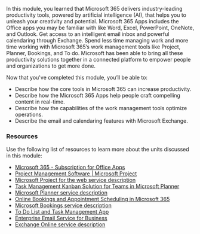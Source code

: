 In this module, you learned that Microsoft 365 delivers industry-leading productivity tools, powered by artificial intelligence (AI), that helps you to unleash your creativity and potential. Microsoft 365 Apps includes the Office apps you may be familiar with like Word, Excel, PowerPoint, OneNote, and Outlook. Get access to an intelligent email inbox and powerful calendaring through Exchange. Spend less time managing work and more time working with Microsoft 365’s work management tools like Project, Planner, Bookings, and To do. Microsoft has been able to bring all these productivity solutions together in a connected platform to empower people and organizations to get more done.

Now that you've completed this module, you’ll be able to:

 -  Describe how the core tools in Microsoft 365 can increase productivity.
 -  Describe how the Microsoft 365 Apps help people craft compelling content in real-time.
 -  Describe how the capabilities of the work management tools optimize operations.
 -  Describe the email and calendaring features with Microsoft Exchange.

### Resources

Use the following list of resources to learn more about the units discussed in this module:

 -  [Microsoft 365 - Subscription for Office Apps](https://www.microsoft.com/microsoft-365?azure-portal=true)
 -  [Project Management Software \| Microsoft Project](https://www.microsoft.com/microsoft-365/project/project-management-software?azure-portal=true)
 -  [Microsoft Project for the web service description](/office365/servicedescriptions/project-online-service-description/project-web-service-description?azure-portal=true)
 -  [Task Management Kanban Solution for Teams in Microsoft Planner](https://www.microsoft.com/microsoft-365/business/task-management-software?azure-portal=true)
 -  [Microsoft Planner service description](/office365/servicedescriptions/project-online-service-description/microsoft-planner-service-description?azure-portal=true)
 -  [Online Bookings and Appointment Scheduling in Microsoft 365](https://www.microsoft.com/microsoft-365/business/scheduling-and-booking-app?azure-portal=true)
 -  [Microsoft Bookings service description](/office365/servicedescriptions/microsoft-bookings-service-description?azure-portal=true)
 -  [To Do List and Task Management App](https://www.microsoft.com/microsoft-365/microsoft-to-do-list-app?azure-portal=true)
 -  [Enterprise Email Service for Business](https://www.microsoft.com/microsoft-365/exchange/email?azure-portal=true)
 -  [Exchange Online service description](/office365/servicedescriptions/exchange-online-service-description/exchange-online-service-description?azure-portal=true)

